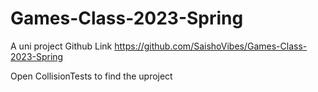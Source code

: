 # Games-Class-2023-Spring
A uni project
Github Link https://github.com/SaishoVibes/Games-Class-2023-Spring

Open CollisionTests to find the uproject
